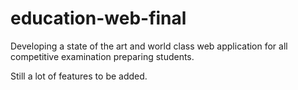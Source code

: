 # education-web-final
Developing a state of the art and world class web application for all competitive examination preparing students.

Still a lot of features to be added.
